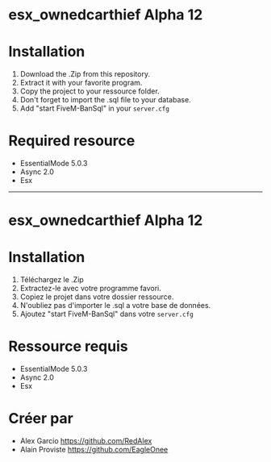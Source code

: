 # esx_ownedcarthief Alpha 12


# Installation
1. Download the .Zip from this repository.
2. Extract it with your favorite program.
3. Copy the project to your ressource folder.
4. Don't forget to import the .sql file to your database.
5. Add "start FiveM-BanSql" in your `server.cfg`


# Required resource
- EssentialMode 5.0.3
- Async 2.0
- Esx 
___
# esx_ownedcarthief Alpha 12


# Installation
1. Téléchargez le .Zip
2. Extractez-le avec votre programme favori.
3. Copiez le projet dans votre dossier ressource.
4. N'oubliez pas d'importer le .sql a votre base de données.
5. Ajoutez "start FiveM-BanSql" dans votre `server.cfg`


# Ressource requis
- EssentialMode 5.0.3
- Async 2.0
- Esx 


# Créer par
- Alex Garcio https://github.com/RedAlex
- Alain Proviste https://github.com/EagleOnee